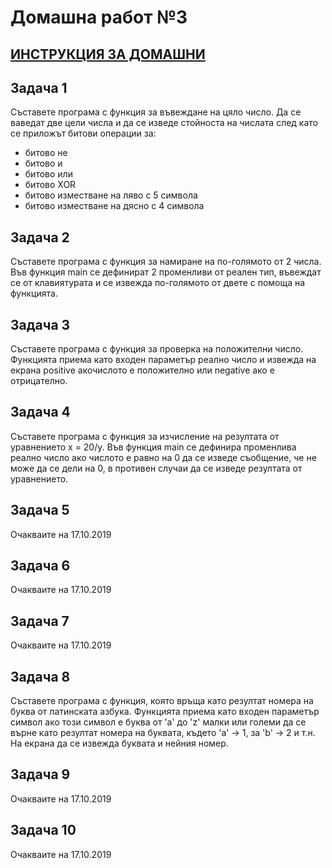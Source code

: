 # Домашна работ №3

## [ИНСТРУКЦИЯ ЗА ДОМАШНИ](README.md)

## Задача 1

Съставете програма с функция за въвеждане на цяло число. Да се ваведат две цели числа и да се изведе стойноста на числата след като се приложът битови операции за:
  
  - битово не
  - битово и
  - битово или
  - битово XOR
  - битово изместване на ляво с 5 символа
  - битово изместване на дясно с 4 символа

## Задача 2

Съставете програма с функция за намиране на по-голямото от 2 числа. Във функция main се дефинират 2 променливи от реален тип, въвеждат се от клавиятурата и се извежда по-голямото от двете с помоща на функцията.

## Задача 3

Съставете програма с функция за проверка на положителни число. Функцията приема като входен параметър реално число и извежда на екрана positive акочислото е положително или negative ако е отрицателно.

## Задача 4

Съставете програма с функция за изчисление на резултата от уравнението x = 20/y. Във функция main се дефинира променлива реално число ако числото е равно на 0 да се изведе съобщение, че не може да се дели на 0, в противен случаи да се изведе резултата от уравнението.

## Задача 5

Очакваите на 17.10.2019

## Задача 6

Очакваите на 17.10.2019

## Задача 7

Очакваите на 17.10.2019

## Задача 8

Съставете програма с функция, която връща като резултат номера на буква от латинската азбука. Функцията приема като входен параметър символ ако този символ е буква от 'a' до 'z' малки или големи да се върне като резултат номера на буквата, където 'а' -> 1, за 'b' -> 2 и т.н. На екрана да се извежда буквата и нейния номер.

## Задача 9

Очакваите на 17.10.2019

## Задача 10

Очакваите на 17.10.2019

